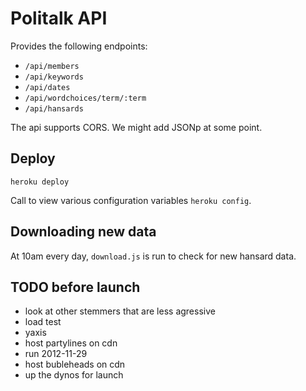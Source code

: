 # Politalk API

Provides the following endpoints:

* `/api/members`
* `/api/keywords`
* `/api/dates`
* `/api/wordchoices/term/:term`
* `/api/hansards`

The api supports CORS. We might add JSONp at some point.

## Deploy

`heroku deploy`

Call to view various configuration variables `heroku config`.

## Downloading new data

At 10am every day, `download.js` is run to check for new hansard data.

## TODO before launch

* look at other stemmers that are less agressive
* load test
* yaxis
* host partylines on cdn
* run 2012-11-29
* host bubleheads on cdn
* up the dynos for launch
